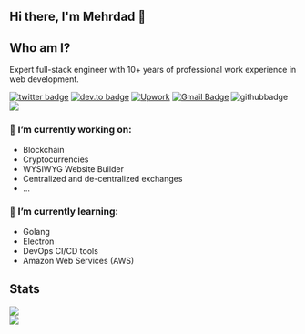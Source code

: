 ## Hi there, I'm Mehrdad 👋

<!--
**dadwic/dadwic** is a ✨ _special_ ✨ repository because its `README.md` (this file) appears on your GitHub profile.

Here are some ideas to get you started:

- 🔭 I’m currently working on ...
- 🌱 I’m currently learning ...
- 👯 I’m looking to collaborate on ...
- 🤔 I’m looking for help with ...
- 💬 Ask me about ...
- 📫 How to reach me: ...
- 😄 Pronouns: ...
- ⚡ Fun fact: ...
-->

## Who am I?
Expert full-stack engineer with 10+ years of professional work experience in web development.

[![twitter badge](https://img.shields.io/badge/-@dadwic-%231FA1F1?style=flat&logo=twitter&logoColor=white)](https://twitter.com/dadwic)
[![dev.to badge](https://img.shields.io/badge/-dadwic-%230177B5?style=flat&logo=linkedin)](https://www.linkedin.com/in/dadwic)
[![Upwork](https://img.shields.io/badge/UpWork-6FDA44?style=flat&logo=Upwork&logoColor=white)](https://www.upwork.com/freelancers/dadwic)
[![Gmail Badge](https://img.shields.io/badge/-Gmail-c14438?style=flat-square&logo=Gmail&logoColor=white&link=mailto:dadwic0@gmail.com)](mailto:dadwic0@gmail.com)
![githubbadge](https://img.shields.io/github/followers/dadwic?style=social)
![](https://komarev.com/ghpvc/?username=dadwic&color=brightgreen&style=flat)

### 🔭 I’m currently working on:
- Blockchain
- Cryptocurrencies
- WYSIWYG Website Builder
- Centralized and de-centralized exchanges
- ...

### 🌱 I’m currently learning:
- Golang
- Electron
- DevOps CI/CD tools
- Amazon Web Services (AWS)

## Stats
<p>
  <img align="center" src="https://github-readme-stats.vercel.app/api?username=dadwic&count_private=true&show_icons=true&theme=dracula"/>
  <br/>
  <img align="center" src="https://github-readme-stats.vercel.app/api/top-langs/?username=dadwic&layout=compact&theme=dracula"/>
</p>

